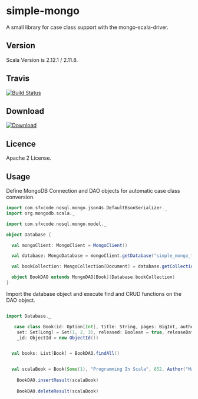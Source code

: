 # simple-mongo

A small library for case class support with the mongo-scala-driver.

## Version


Scala Version is 2.12.1 / 2.11.8.

## Travis

[![Build Status](https://travis-ci.org/sfxcode/simple-mongo.svg?branch=master)](https://travis-ci.org/sfxcode/simple-mongo)

## Download

[ ![Download](https://api.bintray.com/packages/sfxcode/maven/simple-mongo/images/download.svg) ](https://bintray.com/sfxcode/maven/simple-mongo/_latestVersion)

## Licence

Apache 2 License.

## Usage

Define MongoDB Connection and DAO objects for automatic case class conversion.


```scala
import com.sfxcode.nosql.mongo.json4s.DefaultBsonSerializer._
import org.mongodb.scala._

import com.sfxcode.nosql.mongo.model._

object Database {

  val mongoClient: MongoClient = MongoClient()

  val database: MongoDatabase = mongoClient.getDatabase("simple_mongo_test")

  val bookCollection: MongoCollection[Document] = database.getCollection("books")

  object BookDAO extends MongoDAO[Book](Database.bookCollection)
}
```


Import the database object and execute find and CRUD functions on the DAO object.

```scala

import Database._

   case class Book(id: Option[Int], title: String, pages: BigInt, author: Author, 
    set: Set[Long] = Set(1, 2, 3), released: Boolean = true, releaseDate: Date = new Date(),
    _id: ObjectId = new ObjectId())


  val books: List[Book] = BookDAO.findAll()


  val scalaBook = Book(Some(1), "Programming In Scala", 852, Author("Martin Odersky"))
  
    BookDAO.insertResult(scalaBook)
    
    BookDAO.deleteResult(scalaBook)
  
```





